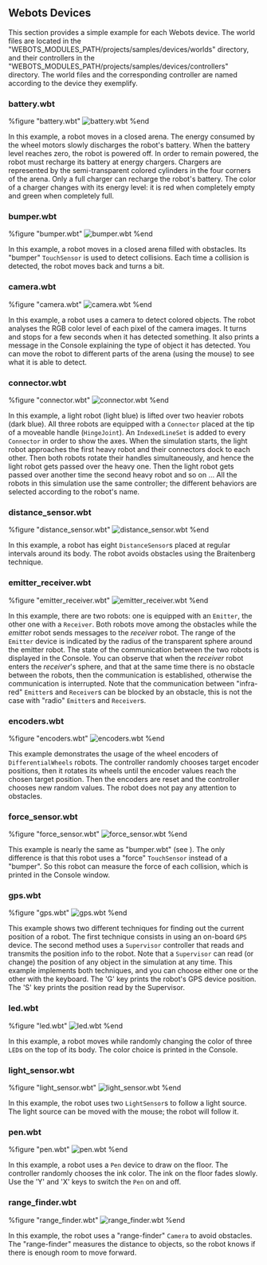 ## Webots Devices

This section provides a simple example for each Webots device. The world files
are located in the "WEBOTS_MODULES_PATH/projects/samples/devices/worlds"
directory, and their controllers in the
"WEBOTS_MODULES_PATH/projects/samples/devices/controllers" directory. The world
files and the corresponding controller are named according to the device they
exemplify.

### battery.wbt


%figure "battery.wbt"
![battery.wbt](png/battery.png)
%end

In this example, a robot moves in a closed arena. The energy consumed by the
wheel motors slowly discharges the robot's battery. When the battery level
reaches zero, the robot is powered off. In order to remain powered, the robot
must recharge its battery at energy chargers. Chargers are represented by the
semi-transparent colored cylinders in the four corners of the arena. Only a full
charger can recharge the robot's battery. The color of a charger changes with
its energy level: it is red when completely empty and green when completely
full.

### bumper.wbt


%figure "bumper.wbt"
![bumper.wbt](png/bumper.png)
%end

In this example, a robot moves in a closed arena filled with obstacles. Its
"bumper" `TouchSensor` is used to detect collisions. Each time a collision is
detected, the robot moves back and turns a bit.

### camera.wbt


%figure "camera.wbt"
![camera.wbt](png/camera.png)
%end

In this example, a robot uses a camera to detect colored objects. The robot
analyses the RGB color level of each pixel of the camera images. It turns and
stops for a few seconds when it has detected something. It also prints a message
in the Console explaining the type of object it has detected. You can move the
robot to different parts of the arena (using the mouse) to see what it is able
to detect.

### connector.wbt


%figure "connector.wbt"
![connector.wbt](png/connector.png)
%end

In this example, a light robot (light blue) is lifted over two heavier robots
(dark blue). All three robots are equipped with a `Connector` placed at the tip
of a moveable handle (`HingeJoint`). An `IndexedLineSet` is added to every
`Connector` in order to show the axes. When the simulation starts, the light
robot approaches the first heavy robot and their connectors dock to each other.
Then both robots rotate their handles simultaneously, and hence the light robot
gets passed over the heavy one. Then the light robot gets passed over another
time the second heavy robot and so on ... All the robots in this simulation use
the same controller; the different behaviors are selected according to the
robot's name.

### distance_sensor.wbt


%figure "distance_sensor.wbt"
![distance_sensor.wbt](png/distance_sensor.png)
%end

In this example, a robot has eight `DistanceSensor`s placed at regular intervals
around its body. The robot avoids obstacles using the Braitenberg technique.

### emitter_receiver.wbt


%figure "emitter_receiver.wbt"
![emitter_receiver.wbt](png/emitter_receiver.png)
%end

In this example, there are two robots: one is equipped with an `Emitter`, the
other one with a `Receiver`. Both robots move among the obstacles while the
*emitter* robot sends messages to the *receiver* robot. The range of the
`Emitter` device is indicated by the radius of the transparent sphere around the
emitter robot. The state of the communication between the two robots is
displayed in the Console. You can observe that when the *receiver* robot enters
the *receiver*'s sphere, and that at the same time there is no obstacle between
the robots, then the communication is established, otherwise the communication
is interrupted. Note that the communication between "infra-red" `Emitter`s and
`Receiver`s can be blocked by an obstacle, this is not the case with "radio"
`Emitter`s and `Receiver`s.

### encoders.wbt


%figure "encoders.wbt"
![encoders.wbt](png/encoders.png)
%end

This example demonstrates the usage of the wheel encoders of
`DifferentialWheels` robots. The controller randomly chooses target encoder
positions, then it rotates its wheels until the encoder values reach the chosen
target position. Then the encoders are reset and the controller chooses new
random values. The robot does not pay any attention to obstacles.

### force_sensor.wbt


%figure "force_sensor.wbt"
![force_sensor.wbt](png/force_sensor.png)
%end

This example is nearly the same as "bumper.wbt" (see ). The only difference is
that this robot uses a "force" `TouchSensor` instead of a "bumper". So this
robot can measure the force of each collision, which is printed in the Console
window.

### gps.wbt


%figure "gps.wbt"
![gps.wbt](png/gps.png)
%end

This example shows two different techniques for finding out the current position
of a robot. The first technique consists in using an on-board `GPS` device. The
second method uses a `Supervisor` controller that reads and transmits the
position info to the robot. Note that a `Supervisor` can read (or change) the
position of any object in the simulation at any time. This example implements
both techniques, and you can choose either one or the other with the keyboard.
The 'G' key prints the robot's GPS device position. The 'S' key prints the
position read by the Supervisor.

### led.wbt


%figure "led.wbt"
![led.wbt](png/led.png)
%end

In this example, a robot moves while randomly changing the color of three `LED`s
on the top of its body. The color choice is printed in the Console.

### light_sensor.wbt


%figure "light_sensor.wbt"
![light_sensor.wbt](png/light_sensor.png)
%end

In this example, the robot uses two `LightSensor`s to follow a light source. The
light source can be moved with the mouse; the robot will follow it.

### pen.wbt


%figure "pen.wbt"
![pen.wbt](png/pen.png)
%end

In this example, a robot uses a `Pen` device to draw on the floor. The
controller randomly chooses the ink color. The ink on the floor fades slowly.
Use the 'Y' and 'X' keys to switch the `Pen` on and off.

### range_finder.wbt


%figure "range_finder.wbt"
![range_finder.wbt](png/range_finder.png)
%end

In this example, the robot uses a "range-finder" `Camera` to avoid obstacles.
The "range-finder" measures the distance to objects, so the robot knows if there
is enough room to move forward.

